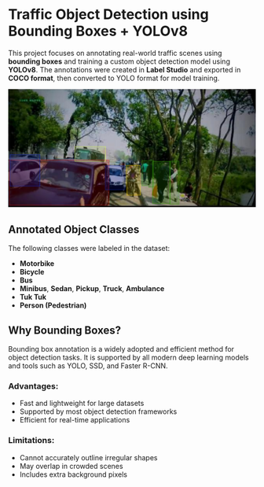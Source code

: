 #  Traffic Object Detection using Bounding Boxes + YOLOv8

This project focuses on annotating real-world traffic scenes using **bounding boxes** and training a custom object detection model using **YOLOv8**. The annotations were created in **Label Studio** and exported in **COCO format**, then converted to YOLO format for model training.

![Label Studio Screenshot](./Images/Traffic-Example-1.png)

##  Annotated Object Classes

The following classes were labeled in the dataset:

-  **Motorbike**
-  **Bicycle**
-  **Bus**
-  **Minibus**, **Sedan**, **Pickup**, **Truck**, **Ambulance**
-  **Tuk Tuk**
-  **Person (Pedestrian)**

##  Why Bounding Boxes?

Bounding box annotation is a widely adopted and efficient method for object detection tasks. It is supported by all modern deep learning models and tools such as YOLO, SSD, and Faster R-CNN.

###  Advantages:
- Fast and lightweight for large datasets
- Supported by most object detection frameworks
- Efficient for real-time applications

###  Limitations:
- Cannot accurately outline irregular shapes
- May overlap in crowded scenes
- Includes extra background pixels

